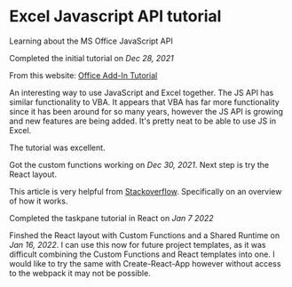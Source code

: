 # Excel Javascript API tutorial

Learning about the MS Office JavaScript API

Completed the initial tutorial on _Dec 28, 2021_

From this website: [Office Add-In Tutorial](https://docs.microsoft.com/en-us/office/dev/add-ins/excel/)

An interesting way to use JavaScript and Excel together. The JS API has similar functionality to VBA. It appears that VBA has far more functionality since it has been around for so many years, however the JS API is growing and new features are being added. It's pretty neat to be able to use JS in Excel.

The tutorial was excellent.

Got the custom functions working on _Dec 30, 2021_. Next step is try the React layout.

This article is very helpful from [Stackoverflow](https://stackoverflow.com/questions/58218613/which-preferred-ide-for-office-js-excel-addins). Specifically on an overview of how it works.

Completed the taskpane tutorial in React on _Jan 7 2022_

Finshed the React layout with Custom Functions and a Shared Runtime on _Jan 16, 2022_. I can use this now for future project templates, as it was difficult combining the Custom Functions and React templates into one. I would like to try the same with Create-React-App however without access to the webpack it may not be possible.
